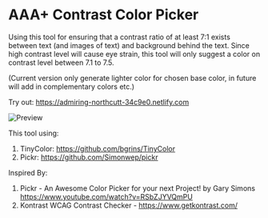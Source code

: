# AAA+ Contrast Color Picker

Using this tool for ensuring that a contrast ratio of at least 7:1 exists between text (and images of text) and background behind the text. Since high contrast level will cause eye strain, this tool will only suggest a color on contrast level between 7.1 to 7.5. 

(Current version only generate lighter color for chosen base color, in future will add in complementary colors etc.)

Try out:  https://admiring-northcutt-34c9e0.netlify.com


![Preview](http://i64.tinypic.com/2md48bt.jpg)


This tool using:
1. TinyColor: https://github.com/bgrins/TinyColor
2. Pickr: https://github.com/Simonwep/pickr

Inspired By:
1. Pickr - An Awesome Color Picker for your next Project!  by Gary Simons https://www.youtube.com/watch?v=RSbZJYVQmPU
2. Kontrast WCAG Contrast Checker - https://www.getkontrast.com/
